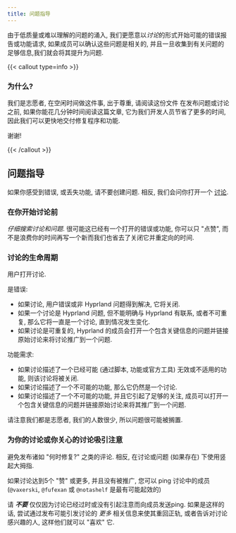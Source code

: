 ```yaml
---
title: 问题指导
---
```


由于低质量或难以理解的问题的涌入, 我们更愿意以*讨论*的形式开始可能的错误报告或功能请求,
如果成员可以确认这些问题是相关的, 并且一旦收集到有关问题的足够信息,我们就会将其提升为问题.

{{< callout type=info >}}

### 为什么?

我们是志愿者, 在空闲时间做这件事, 出于尊重, 请阅读这份文件
在发布问题或讨论之前, 如果你能花几分钟时间阅读这篇文章,
它为我们开发人员节省了更多的时间, 因此我们可以更快地交付修复程序和功能.

谢谢!

{{< /callout >}}

## 问题指导

如果你感受到错误, 或丢失功能, 请不要创建问题.
相反, 我们会问你打开一个 [讨论](https://github.com/hyprwm/Hyprland/discussions).

### 在你开始讨论前

_仔细搜索讨论和问题_. 很可能这已经有一个打开的错误或功能, 你可以只 "点赞", 而不是浪费你的时间再写一个新而我们也省去了关闭它并重定向的时间.

### 讨论的生命周期

用户打开讨论.

是错误:
- 如果讨论, 用户错误或非 Hyprland 问题得到解决, 它将关闭.
- 如果一个讨论是 Hyprland 问题, 但不能明确与 Hyprland 有联系, 或者不可重复, 那么它将一直是一个讨论, 直到情况发生变化.
- 如果讨论是可重复的, Hyprland 的成员会打开一个包含关键信息的问题并链接原始讨论来将讨论推广到一个问题.

功能需求:
- 如果讨论描述了一个已经可能 (通过脚本, 功能或官方工具) 无效或不适用的功能, 则该讨论将被关闭.
- 如果讨论描述了一个不可能的功能, 那么它仍然是一个讨论.
- 如果讨论描述了一个不可能的功能, 并且它引起了足够的关注, 成员可以打开一个包含关键信息的问题并链接原始讨论来将其推广到一个问题.

请注意我们都是志愿者, 我们的人数很少, 所以问题很可能被搁置.

### 为你的讨论或你关心的讨论吸引注意

避免发布诸如 "何时修复?" 之类的评论. 相反, 在讨论或问题 (如果存在) 下使用竖起大拇指.

如果讨论达到5个 "赞" 或更多, 并且没有被推广, 您可以 ping 讨论中的成员
(`@vaxerski`, `@fufexan` 或 `@notashelf` 是最有可能起效的)

请 ***不要*** 仅仅因为讨论已经过时或没有引起注意而向成员发送ping.
如果是这样的话, 尝试通过发布可能引发讨论的 *更多* 相关信息来使其重回正轨, 或者告诉对讨论感兴趣的人, 这样他们就可以 "喜欢" 它.
